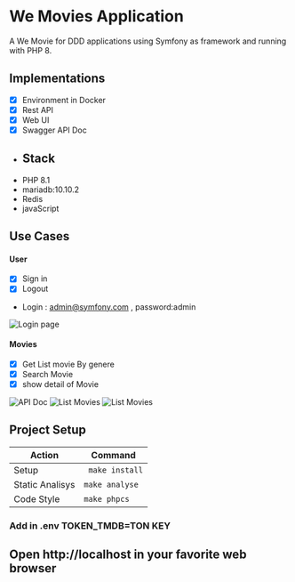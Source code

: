# We Movies Application
A We Movie for DDD applications using Symfony as framework and running with PHP 8.
## Implementations
- [x] Environment in Docker
- [x] Rest API
- [x] Web UI 
- [x] Swagger API Doc
- ## Stack
- PHP 8.1
- mariadb:10.10.2
- Redis
- javaScript
## Use Cases

#### User
- [x] Sign in
- [x] Logout
- Login : admin@symfony.com , password:admin

![Login page ](https://i.imgur.com/ps2S13U.png)
#### Movies
- [x] Get List movie By genere 
- [x] Search Movie
- [x] show detail of Movie

![API Doc](https://i.imgur.com/hKzjDTZ.png)
![List Movies ](https://i.imgur.com/eQiCwKv.png)
![List Movies ](https://i.imgur.com/Fdv5Smd.png)

## Project Setup

|    Action        	| Command            |
|------------------	|--------------------|
|  Setup 	          | ` make install`    |
|  Static Analisys 	| `make analyse`  	  |
|  Code Style      	| `make phpcs`     	 |

### Add in .env TOKEN_TMDB=TON KEY

##  Open http://localhost in your favorite web browser

